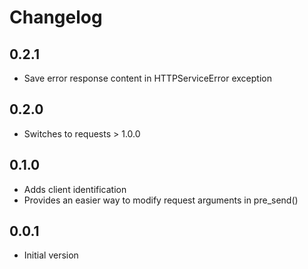 # Changelog

## 0.2.1
* Save error response content in HTTPServiceError exception

## 0.2.0
* Switches to requests > 1.0.0

## 0.1.0
* Adds client identification
* Provides an easier way to modify request arguments in pre_send()

## 0.0.1
* Initial version
